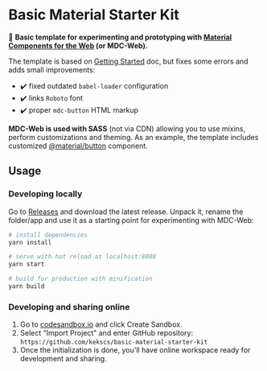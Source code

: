 # Basic Material Starter Kit


:rocket: **Basic template for experimenting and prototyping with [Material Components for the Web](https://material.io/develop/web) (or MDC-Web).**

The template is based on [Getting Started](https://material.io/develop/web/docs/getting-started) doc, but fixes some errors and adds small improvements:

- :heavy_check_mark: fixed outdated `babel-loader` configuration
- :heavy_check_mark: links `Roboto` font
- :heavy_check_mark: proper `mdc-button` HTML markup


**MDC-Web is used with SASS** (not via CDN) allowing you to use mixins, perform customizations and theming. As an example, the template includes customized [@material/button](https://material.io/components/buttons/web) component.


## Usage

### Developing locally

Go to [Releases](https://github.com/kekscs/basic-material-starter-kit/releases) and download the latest release. Unpack it, rename the folder/app and use it as a starting point for experimenting with MDC-Web:
``` bash
# install dependencies
yarn install

# serve with hot reload at localhost:8080
yarn start

# build for production with minification
yarn build
```

### Developing and sharing online

1. Go to [codesandbox.io](https://codesandbox.io/) and click Create Sandbox.
2. Select "Import Project" and enter GitHub repository: `https://github.com/kekscs/basic-material-starter-kit`
3. Once the initialization is done, you'll have online workspace ready for development and sharing.
